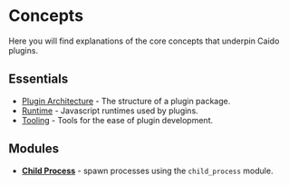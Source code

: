 # Concepts

Here you will find explanations of the core concepts that underpin Caido plugins.

## Essentials

- [Plugin Architecture](./essentials/package.md) - The structure of a plugin package.
- [Runtime](./essentials/runtime.md) - Javascript runtimes used by plugins.
- [Tooling](./essentials/tooling.md) - Tools for the ease of plugin development.

## Modules

- **[Child Process](./modules/child_process.md)** - spawn processes using the `child_process` module.
